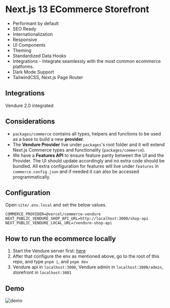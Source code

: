 # Next.js 13 ECommerce Storefront

- Performant by default
- SEO Ready
- Internationalization
- Responsive
- UI Components
- Theming
- Standardized Data Hooks
- Integrations - Integrate seamlessly with the most common ecommerce platforms.
- Dark Mode Support
- TailwindCSS, Next.js Page Router

## Integrations

Vendure 2.0 integrated

## Considerations

- `packages/commerce` contains all types, helpers and functions to be used as a base to build a new **provider**.
- The **Vendure Provider** live under `packages`'s root folder and it will extend Next.js Commerce types and functionality (`packages/commerce`).
- We have a **Features API** to ensure feature parity between the UI and the Provider. The UI should update accordingly and no extra code should be bundled. All extra configuration for features will live under `features` in `commerce.config.json` and if needed it can also be accessed programmatically.

## Configuration

Open `site/.env.local` and set the below values.
```
COMMERCE_PROVIDER=@vercel/commerce-vendure
NEXT_PUBLIC_VENDURE_SHOP_API_URL=http://localhost:3000/shop-api
NEXT_PUBLIC_VENDURE_LOCAL_URL=/vendure-shop-api
```


## How to run the ecommerce locally

1. Start the Vendure server first: [here](https://github.com/habibullahturkmen/ecommerce-core)
2. After that configure the env as mentioned above, go to the root of this repo, and type `pnpm i`, and `pnpm dev`
3. Vendure api in `localhost:3000`, Vendure admin in `localhost:3000/admin`, storefront in `localhost:3001`


## Demo

<img src="demo.gif" alt="demo">
<br>
<br>
<br>
